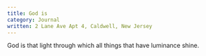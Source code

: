 ```yaml
---
title: God is
category: Journal
written: 2 Lane Ave Apt 4, Caldwell, New Jersey
---
```


God is that light through which all things that have luminance shine.

